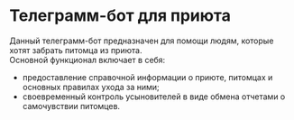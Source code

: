 # Телеграмм-бот для приюта

Данный телеграмм-бот предназначен для помощи людям, которые хотят забрать питомца из приюта.  
Основной функционал включает в себя:
* предоставление справочной информации о приюте, питомцах и основных правилах ухода за ними;
* своевременный контроль усыновителей в виде обмена отчетами о самочувствии питомцев.
